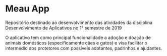 # Meau App 
Repositório destinado ao desenvolvimento das atividades da disciplina Desenvolvimento de Aplicativos no 1° semestre de 2019

O aplicativo tem como principal funcionalidade a adoção e doação de animais domésticos (especificamente cães e gatos) e visa facilitar o intermédio dos protetores com possíveis adotantes, padrinhos e ajudantes.

